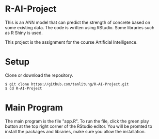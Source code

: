 # R-AI-Project
This is an ANN model that can predict the strength of concrete based on some existing data. The code is written using RStudio. Some libraries such as R Shiny is used.

This project is the assignment for the course Artificial Intelligence.

# Setup
Clone or download the repository.
```
$ git clone https://github.com/tanlitung/R-AI-Project.git
$ cd R-AI-Project
```
# Main Program
The main program is the file "app.R". To run the file, click the green play button at the top right corner of the RStudio editor. You will be promted to install the packages and libraries, make sure you allow the installation.
